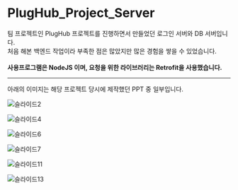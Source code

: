 # PlugHub_Project_Server

팀 프로젝트인 PlugHub 프로젝트를 진행하면서 만들었던 로그인 서버와 DB 서버입니다.<br>
처음 해본 백엔드 작업이라 부족한 점은 많았지만 많은 경험을 쌓을 수 있었습니다.<br><br>
**사용프로그램은 NodeJS 이며, 요청을 위한 라이브러리는 Retrofit을 사용했습니다.**

---------------------------------------
아래의 이미지는 해당 프로젝트 당시에 제작했던 PPT 중 일부입니다.<br>

![슬라이드2](https://github.com/byeoli24/PlugHub_Project_Server/assets/136569313/6a2f5710-bfc0-4764-af75-0f69c105e85f)

![슬라이드4](https://github.com/byeoli24/PlugHub_Project_Server/assets/136569313/d5f91a93-4631-4d63-aff0-5522e7b6ce7d)

![슬라이드6](https://github.com/byeoli24/PlugHub_Project_Server/assets/136569313/b77d4ac2-7a94-4775-b6f5-30da7fe342b1)

![슬라이드7](https://github.com/byeoli24/PlugHub_Project_Server/assets/136569313/92a0b2b2-516b-42de-960a-3173f2086f85)

![슬라이드11](https://github.com/byeoli24/PlugHub_Project_Server/assets/136569313/0812aea6-f2e0-4ef2-a25e-1f26d2404984)

![슬라이드13](https://github.com/byeoli24/PlugHub_Project_Server/assets/136569313/adc89b01-e684-4060-8e2f-731a63adef7d)
